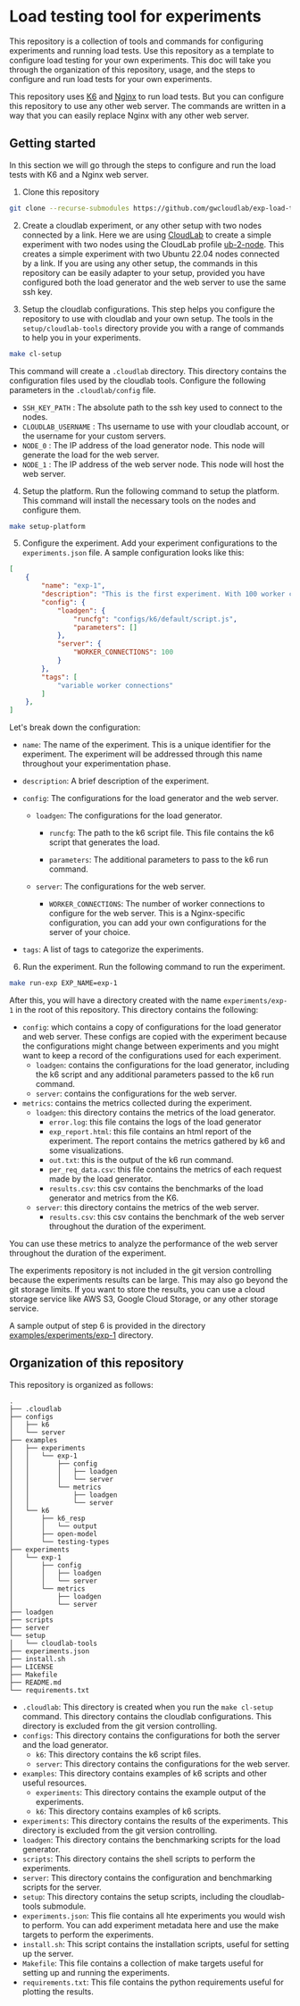 # Load testing tool for experiments 

This repository is a collection of tools and commands for configuring experiments and running load tests. Use this repository as a template to configure load testing for your own experiments. This doc will take you through the organization of this repository, usage, and the steps to configure and run load tests for your own experiments. 

This repository uses [K6](https://k6.io/) and [Nginx](https://www.nginx.com/) to run load tests. But you can configure this repository to use any other web server. The commands are written in a way that you can easily replace Nginx with any other web server. 

## Getting started 

In this section we will go through the steps to configure and run the load tests with K6 and a Nginx web server. 

1. Clone this repository

```bash
git clone --recurse-submodules https://github.com/gwcloudlab/exp-load-test.git
```

2. Create a cloudlab experiment, or any other setup with two nodes connected by a link. Here we are using [CloudLab](https://www.cloudlab.us/) to create a simple experiment with two nodes using the CloudLab profile [ub-2-node](https://www.cloudlab.us/p/d5c0176c154f497f53637e59a6173e04569a6452). This creates a simple experiment with two Ubuntu 22.04 nodes connected by a link. If you are using any other setup, the commands in this repository can be easily adapter to your setup, provided you have configured both the load generator and the web server to use the same ssh key. 

3. Setup the cloudlab configurations. This step helps you configure the repository to use with cloudlab and your own setup. The tools in the `setup/cloudlab-tools` directory provide you with a range of commands to help you in your experiments. 

```bash
make cl-setup
``` 

This command will create a `.cloudlab` directory. This directory contains the configuration files used by the cloudlab tools. Configure the following parameters in the `.cloudlab/config` file.

- `SSH_KEY_PATH` : The absolute path to the ssh key used to connect to the nodes.
- `CLOUDLAB_USERNAME` : Ths username to use with your cloudlab account, or the username for your custom servers. 
- `NODE_0` : The IP address of the load generator node. This node will generate the load for the web server.
- `NODE_1` : The IP address of the web server node. This node will host the web server.

4. Setup the platform. Run the following command to setup the platform. This command will install the necessary tools on the nodes and configure them. 

```bash
make setup-platform
```

5. Configure the experiment. Add your experiment configurations to the `experiments.json` file. A sample configuration looks like this: 

```json
[
    {
        "name": "exp-1",
        "description": "This is the first experiment. With 100 worker connections.",
        "config": {
            "loadgen": {
                "runcfg": "configs/k6/default/script.js",
                "parameters": []
            },
            "server": {
                "WORKER_CONNECTIONS": 100
            }
        },
        "tags": [
            "variable worker connections"
        ]
    },
]
```

Let's break down the configuration: 

- `name`: The name of the experiment. This is a unique identifier for the experiment. The experiment will be addressed through this name throughout your experimentation phase. 

- `description`: A brief description of the experiment. 

- `config`: The configurations for the load generator and the web server. 

    - `loadgen`: The configurations for the load generator. 

        - `runcfg`: The path to the k6 script file. This file contains the k6 script that generates the load. 

        - `parameters`: The additional parameters to pass to the k6 run command. 

    - `server`: The configurations for the web server. 

        - `WORKER_CONNECTIONS`: The number of worker connections to configure for the web server. This is a Nginx-specific configuration, you can add your own configurations for the server of your choice. 

- `tags`: A list of tags to categorize the experiments.


6. Run the experiment. Run the following command to run the experiment. 

```bash
make run-exp EXP_NAME=exp-1
```

After this, you will have a directory created with the name `experiments/exp-1` in the root of this repository. This directory contains the following: 

- `config`: which contains a copy of configurations for the load generator and web server. These configs are copied with the experiment because the configurations might change between experiments and you might want to keep a record of the configurations used for each experiment.
    - `loadgen`: contains the configurations for the load generator, including the k6 script and any additional parameters passed to the k6 run command. 
    - `server`: contains the configurations for the web server. 
- `metrics`: contains the metrics collected during the experiment.
    - `loadgen`: this directory contains the metrics of the load generator.
        - `error.log`: this file contains the logs of the load generator
        - `exp_report.html`: this file contains an html report of the experiment. The report contains the metrics gathered by k6 and some visualizations. 
        - `out.txt`: this is the output of the k6 run command. 
        - `per_req_data.csv`: this file contains the metrics of each request made by the load generator.
        - `results.csv`: this csv contains the benchmarks of the load generator and metrics from the K6. 
    - `server`: this directory contains the metrics of the web server.
        - `results.csv`: this csv contains the benchmark of the web server throughout the duration of the experiment. 

You can use these metrics to analyze the performance of the web server throughout the duration of the experiment. 

The experiments repository is not included in the git version controlling because the experiments results can be large. This may also go beyond the git storage limits. If you want to store the results, you can use a cloud storage service like AWS S3, Google Cloud Storage, or any other storage service. 

A sample output of step 6 is provided in the directory [examples/experiments/exp-1](examples/experiments/exp-1) directory. 


## Organization of this repository

This repository is organized as follows: 

```shell
.
├── .cloudlab
├── configs
│   ├── k6
│   └── server
├── examples
│   ├── experiments
│   │   └── exp-1
│   │       ├── config
│   │       │   ├── loadgen
│   │       │   └── server
│   │       └── metrics
│   │           ├── loadgen
│   │           └── server
│   └── k6
│       ├── k6_resp
│       │   └── output
│       ├── open-model
│       └── testing-types
├── experiments
│   └── exp-1
│       ├── config
│       │   ├── loadgen
│       │   └── server
│       └── metrics
│           ├── loadgen
│           └── server
├── loadgen
├── scripts
├── server
└── setup
│   └── cloudlab-tools
├── experiments.json
├── install.sh
├── LICENSE
├── Makefile
├── README.md
└── requirements.txt
```

- `.cloudlab`: This directory is created when you run the `make cl-setup` command. This directory contains the cloudlab configurations. This directory is excluded from the git version controlling.
- `configs`: This directory contains the configurations for both the server and the load generator. 
    - `k6`: This directory contains the k6 script files. 
    - `server`: This directory contains the configurations for the web server.
- `examples`: This directory contains examples of k6 scripts and other useful resources. 
    - `experiments`: This directory contains the example output of the experiments. 
    - `k6`: This directory contains examples of k6 scripts.
- `experiments`: This directory contains the results of the experiments. This directory is excluded from the git version controlling. 
- `loadgen`: This directory contains the benchmarking scripts for the load generator. 
- `scripts`: This directory contains the shell scripts to perform the experiments.
- `server`: This directory contains the configuration and benchmarking scripts for the server.
- `setup`: This directory contains the setup scripts, including the cloudlab-tools submodule. 
- `experiments.json`: This flie contains all hte experiments you would wish to perform. You can add experiment metadata here and use the make targets to perform the experiments.
- `install.sh`: This script contains the installation scripts, useful for setting up the server. 
- `Makefile`: This file contains a collection of make targets useful for setting up and running the experiments. 
- `requirements.txt`: This file contains the python requirements useful for plotting the results. 

